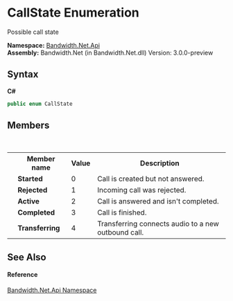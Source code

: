 ﻿# CallState Enumeration
 

Possible call state

**Namespace:**&nbsp;<a href ="N_Bandwidth_Net_Api.md">Bandwidth.Net.Api</a><br />**Assembly:**&nbsp;Bandwidth.Net (in Bandwidth.Net.dll) Version: 3.0.0-preview

## Syntax

**C#**<br />
``` C#
public enum CallState
```


## Members
&nbsp;<table><tr><th></th><th>Member name</th><th>Value</th><th>Description</th></tr><tr><td /><td target="F:Bandwidth.Net.Api.CallState.Started">**Started**</td><td>0</td><td>Call is created but not answered.</td></tr><tr><td /><td target="F:Bandwidth.Net.Api.CallState.Rejected">**Rejected**</td><td>1</td><td>Incoming call was rejected.</td></tr><tr><td /><td target="F:Bandwidth.Net.Api.CallState.Active">**Active**</td><td>2</td><td>Call is answered and isn't completed.</td></tr><tr><td /><td target="F:Bandwidth.Net.Api.CallState.Completed">**Completed**</td><td>3</td><td>Call is finished.</td></tr><tr><td /><td target="F:Bandwidth.Net.Api.CallState.Transferring">**Transferring**</td><td>4</td><td>Transferring connects audio to a new outbound call.</td></tr></table>

## See Also


#### Reference
<a href ="N_Bandwidth_Net_Api.md">Bandwidth.Net.Api Namespace</a><br />